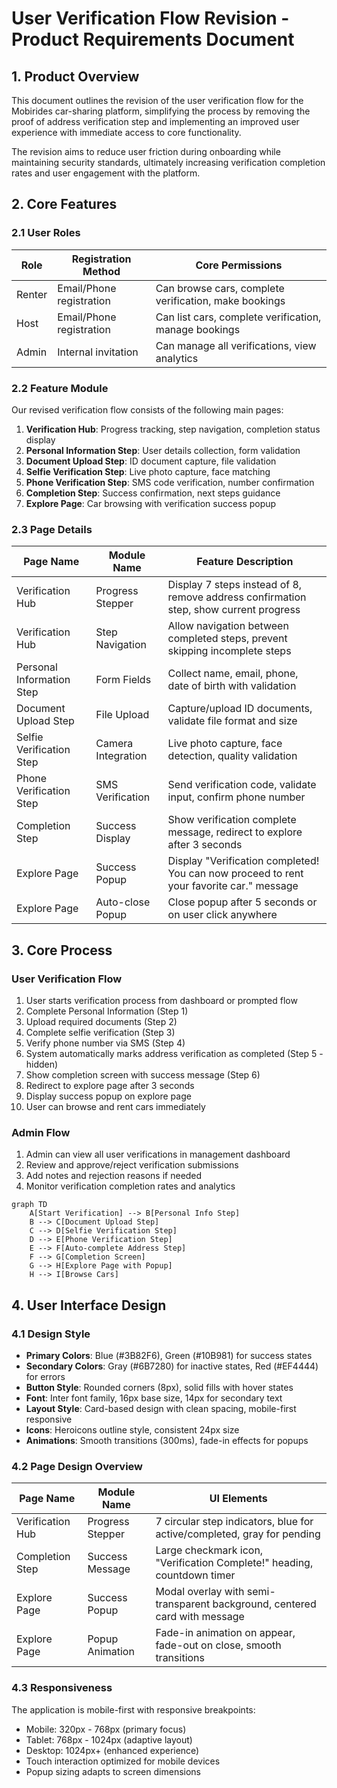 # User Verification Flow Revision - Product Requirements Document

## 1. Product Overview

This document outlines the revision of the user verification flow for the Mobirides car-sharing platform, simplifying the process by removing the proof of address verification step and implementing an improved user experience with immediate access to core functionality.

The revision aims to reduce user friction during onboarding while maintaining security standards, ultimately increasing verification completion rates and user engagement with the platform.

## 2. Core Features

### 2.1 User Roles

| Role | Registration Method | Core Permissions |
|------|---------------------|------------------|
| Renter | Email/Phone registration | Can browse cars, complete verification, make bookings |
| Host | Email/Phone registration | Can list cars, complete verification, manage bookings |
| Admin | Internal invitation | Can manage all verifications, view analytics |

### 2.2 Feature Module

Our revised verification flow consists of the following main pages:

1. **Verification Hub**: Progress tracking, step navigation, completion status display
2. **Personal Information Step**: User details collection, form validation
3. **Document Upload Step**: ID document capture, file validation
4. **Selfie Verification Step**: Live photo capture, face matching
5. **Phone Verification Step**: SMS code verification, number confirmation
6. **Completion Step**: Success confirmation, next steps guidance
7. **Explore Page**: Car browsing with verification success popup

### 2.3 Page Details

| Page Name | Module Name | Feature Description |
|-----------|-------------|---------------------|
| Verification Hub | Progress Stepper | Display 7 steps instead of 8, remove address confirmation step, show current progress |
| Verification Hub | Step Navigation | Allow navigation between completed steps, prevent skipping incomplete steps |
| Personal Information Step | Form Fields | Collect name, email, phone, date of birth with validation |
| Document Upload Step | File Upload | Capture/upload ID documents, validate file format and size |
| Selfie Verification Step | Camera Integration | Live photo capture, face detection, quality validation |
| Phone Verification Step | SMS Verification | Send verification code, validate input, confirm phone number |
| Completion Step | Success Display | Show verification complete message, redirect to explore after 3 seconds |
| Explore Page | Success Popup | Display "Verification completed! You can now proceed to rent your favorite car." message |
| Explore Page | Auto-close Popup | Close popup after 5 seconds or on user click anywhere |

## 3. Core Process

### User Verification Flow

1. User starts verification process from dashboard or prompted flow
2. Complete Personal Information (Step 1)
3. Upload required documents (Step 2)
4. Complete selfie verification (Step 3)
5. Verify phone number via SMS (Step 4)
6. System automatically marks address verification as completed (Step 5 - hidden)
7. Show completion screen with success message (Step 6)
8. Redirect to explore page after 3 seconds
9. Display success popup on explore page
10. User can browse and rent cars immediately

### Admin Flow

1. Admin can view all user verifications in management dashboard
2. Review and approve/reject verification submissions
3. Add notes and rejection reasons if needed
4. Monitor verification completion rates and analytics

```mermaid
graph TD
    A[Start Verification] --> B[Personal Info Step]
    B --> C[Document Upload Step]
    C --> D[Selfie Verification Step]
    D --> E[Phone Verification Step]
    E --> F[Auto-complete Address Step]
    F --> G[Completion Screen]
    G --> H[Explore Page with Popup]
    H --> I[Browse Cars]
```

## 4. User Interface Design

### 4.1 Design Style

- **Primary Colors**: Blue (#3B82F6), Green (#10B981) for success states
- **Secondary Colors**: Gray (#6B7280) for inactive states, Red (#EF4444) for errors
- **Button Style**: Rounded corners (8px), solid fills with hover states
- **Font**: Inter font family, 16px base size, 14px for secondary text
- **Layout Style**: Card-based design with clean spacing, mobile-first responsive
- **Icons**: Heroicons outline style, consistent 24px size
- **Animations**: Smooth transitions (300ms), fade-in effects for popups

### 4.2 Page Design Overview

| Page Name | Module Name | UI Elements |
|-----------|-------------|-------------|
| Verification Hub | Progress Stepper | 7 circular step indicators, blue for active/completed, gray for pending |
| Completion Step | Success Message | Large checkmark icon, "Verification Complete!" heading, countdown timer |
| Explore Page | Success Popup | Modal overlay with semi-transparent background, centered card with message |
| Explore Page | Popup Animation | Fade-in animation on appear, fade-out on close, smooth transitions |

### 4.3 Responsiveness

The application is mobile-first with responsive breakpoints:
- Mobile: 320px - 768px (primary focus)
- Tablet: 768px - 1024px (adaptive layout)
- Desktop: 1024px+ (enhanced experience)
- Touch interaction optimized for mobile devices
- Popup sizing adapts to screen dimensions